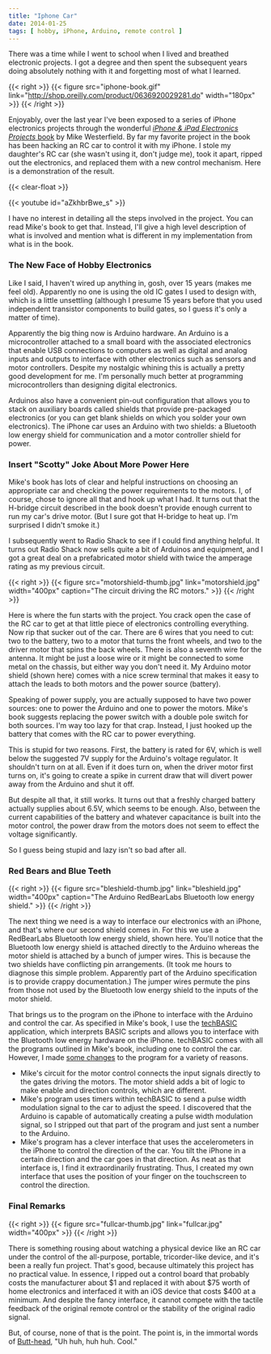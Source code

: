 ```yaml
---
title: "Iphone Car"
date: 2014-01-25
tags: [ hobby, iPhone, Arduino, remote control ]
---
```


There was a time while I went to school when I lived and breathed
electronic projects. I got a degree and then spent the subsequent years
doing absolutely nothing with it and forgetting most of what I learned.

{{< right >}}
  {{< figure src="iphone-book.gif"
  link="http://shop.oreilly.com/product/0636920029281.do" width="180px" >}}
{{< /right >}}

Enjoyably, over the last year I've been exposed to a series of iPhone
electronics projects through the wonderful [_iPhone & iPad Electronics
Projects_ book] by Mike Westerfield. By far my favorite project in the book
has been hacking an RC car to control it with my iPhone. I stole my
daughter's RC car (she wasn't using it, don't judge me), took it apart,
ripped out the electronics, and replaced them with a new control mechanism.
Here is a demonstration of the result.

{{< clear-float >}}
&nbsp;

{{< youtube id="aZkhbrBwe_s" >}}

I have no interest in detailing all the steps involved in the project. You
can read Mike's book to get that. Instead, I'll give a high level
description of what is involved and mention what is different in my
implementation from what is in the book.

[_iPhone & iPad Electronics Projects_ book]: http://shop.oreilly.com/product/0636920029281.do

### The New Face of Hobby Electronics

Like I said, I haven't wired up anything in, gosh, over 15 years (makes me
feel old). Apparently no one is using the old IC gates I used to design
with, which is a little unsettling (although I presume 15 years before that
you used independent transistor components to build gates, so I guess it's
only a matter of time).

Apparently the big thing now is Arduino hardware. An Arduino is a
microcontroller attached to a small board with the associated electronics
that enable USB connections to computers as well as digital and analog
inputs and outputs to interface with other electronics such as sensors and
motor controllers. Despite my nostalgic whining this is actually a pretty
good development for me. I'm personally much better at programming
microcontrollers than designing digital electronics.

Arduinos also have a convenient pin-out configuration that allows you to
stack on auxiliary boards called shields that provide pre-packaged
electronics (or you can get blank shields on which you solder your own
electronics). The iPhone car uses an Arduino with two shields: a Bluetooth
low energy shield for communication and a motor controller shield for
power.

### Insert "Scotty" Joke About More Power Here

Mike's book has lots of clear and helpful instructions on choosing an
appropriate car and checking the power requirements to the motors. I, of
course, chose to ignore all that and hook up what I had. It turns out that
the H-bridge circuit described in the book doesn't provide enough current
to run my car's drive motor. (But I sure got that H-bridge to heat up. I'm
surprised I didn't smoke it.)

I subsequently went to Radio Shack to see if I could find anything
helpful. It turns out Radio Shack now sells quite a bit of Arduinos and
equipment, and I got a great deal on a prefabricated motor shield with
twice the amperage rating as my previous circuit.

{{< right >}}
  {{< figure src="motorshield-thumb.jpg" link="motorshield.jpg"
  width="400px" caption="The circuit driving the RC motors." >}}
{{< /right >}}

Here is where the fun starts with the project. You crack open the case of
the RC car to get at that little piece of electronics controlling
everything. Now rip that sucker out of the car. There are 6 wires that you
need to cut: two to the battery, two to a motor that turns the front
wheels, and two to the driver motor that spins the back wheels. There is
also a seventh wire for the antenna. It might be just a loose wire or it
might be connected to some metal on the chassis, but either way you don't
need it. My Arduino motor shield (shown here) comes with a nice screw
terminal that makes it easy to attach the leads to both motors and the
power source (battery).

Speaking of power supply, you are actually supposed to have two power
sources: one to power the Arduino and one to power the motors. Mike's book
suggests replacing the power switch with a double pole switch for both
sources. I'm way too lazy for that crap. Instead, I just hooked up the
battery that comes with the RC car to power everything.

This is stupid for two reasons. First, the battery is rated for 6V, which
is well below the suggested 7V supply for the Arduino's voltage
regulator. It shouldn't turn on at all. Even if it does turn on, when the
driver motor first turns on, it's going to create a spike in current draw
that will divert power away from the Arduino and shut it off.

But despite all that, it still works. It turns out that a freshly charged
battery actually supplies about 6.5V, which seems to be enough. Also,
between the current capabilities of the battery and whatever capacitance is
built into the motor control, the power draw from the motors does not seem
to effect the voltage significantly.

So I guess being stupid and lazy isn't so bad after all.

### Red Bears and Blue Teeth

{{< right >}}
  {{< figure src="bleshield-thumb.jpg" link="bleshield.jpg" width="400px"
  caption="The Arduino RedBearLabs Bluetooth low energy shield." >}}
{{< /right >}}

The next thing we need is a way to interface our electronics with an
iPhone, and that's where our second shield comes in. For this we use a
RedBearLabs Bluetooth low energy shield, shown here. You'll notice that the
Bluetooth low energy shield is attached directly to the Arduino whereas the
motor shield is attached by a bunch of jumper wires. This is because the
two shields have conflicting pin arrangements. (It took me hours to
diagnose this simple problem. Apparently part of the Arduino specification
is to provide crappy documentation.) The jumper wires permute the pins from
those not used by the Bluetooth low energy shield to the inputs of the
motor shield.

That brings us to the program on the iPhone to interface with the Arduino
and control the car. As specified in Mike's book, I use the [techBASIC]
application, which interprets BASIC scripts and allows you to interface
with the Bluetooth low energy hardware on the iPhone. techBASIC comes with
all the programs outlined in Mike's book, including one to control the car.
However, I made [some changes] to the program for a variety of reasons.

* Mike's circuit for the motor control connects the input signals directly
  to the gates driving the motors. The motor shield adds a bit of logic to
  make enable and direction controls, which are different.
* Mike's program uses timers within techBASIC to send a pulse width
  modulation signal to the car to adjust the speed. I discovered that the
  Arduino is capable of automatically creating a pulse width modulation
  signal, so I stripped out that part of the program and just sent a number
  to the Arduino.
* Mike's program has a clever interface that uses the accelerometers in the
  iPhone to control the direction of the car. You tilt the iPhone in a
  certain direction and the car goes in that direction. As neat as that
  interface is, I find it extraordinarily frustrating. Thus, I created my
  own interface that uses the position of your finger on the touchscreen to
  control the direction.
  
[techBASIC]: http://www.byteworks.us/Byte_Works/techBASIC.html
[some changes]: https://gist.github.com/kmorel/8620145#file-blecardrag-bas

### Final Remarks

{{< right >}}
  {{< figure src="fullcar-thumb.jpg" link="fullcar.jpg" width="400px" >}}
{{< /right >}}

There is something rousing about watching a physical device like an RC car
under the control of the all-purpose, portable, tricorder-like device, and
it's been a really fun project. That's good, because ultimately this
project has no practical value. In essence, I ripped out a control board
that probably costs the manufacturer about $1 and replaced it with about
$75 worth of home electronics and interfaced it with an iOS device that
costs $400 at a minimum. And despite the fancy interface, it cannot compete
with the tactile feedback of the original remote control or the stability
of the original radio signal.

But, of course, none of that is the point. The point is, in the immortal
words of [Butt-head], "Uh huh, huh huh. Cool."

[Butt-head]: http://en.wikipedia.org/wiki/Butt-head
